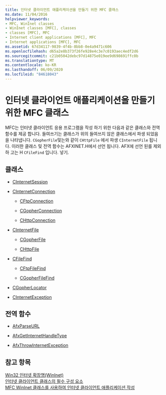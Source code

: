 ```yaml
---
title: 인터넷 클라이언트 애플리케이션을 만들기 위한 MFC 클래스
ms.date: 11/04/2016
helpviewer_keywords:
- MFC, WinInet classes
- WinInet classes [MFC], classes
- classes [MFC], MFC
- Internet client applications [MFC], MFC
- Internet applications [MFC], MFC
ms.assetid: 67d34117-9839-4f4b-8bb8-0e4a9471c606
ms.openlocfilehash: d65a2e8b373f26fe928e4c3e7c0193aec4edf2d6
ms.sourcegitcommit: c21b05042debc97d14875e019ee9d698691ffc0b
ms.translationtype: MT
ms.contentlocale: ko-KR
ms.lasthandoff: 06/09/2020
ms.locfileid: "84618043"
---
```

# <a name="mfc-classes-for-creating-internet-client-applications"></a>인터넷 클라이언트 애플리케이션을 만들기 위한 MFC 클래스

MFC는 인터넷 클라이언트 응용 프로그램을 작성 하기 위한 다음과 같은 클래스와 전역 함수를 제공 합니다. 들여쓰기는 클래스가 위의 들여쓰지 않은 클래스에서 파생 되었음을 나타냅니다. `CGopherFile`및는와 같이 `CHttpFile` 에서 파생 `CInternetFile` 됩니다. 이러한 클래스 및 전역 함수는 AFXINET.H에서 선언 됩니다. AFX에 선언 된를 제외 하 고는 H `CFileFind` 입니다. 넣기.

## <a name="classes"></a>클래스

- [CInternetSession](reference/cinternetsession-class.md)

- [CInternetConnection](reference/cinternetconnection-class.md)

  - [CFtpConnection](reference/cftpconnection-class.md)

  - [CGopherConnection](reference/cgopherconnection-class.md)

  - [CHttpConnection](reference/chttpconnection-class.md)

- [CInternetFile](reference/cinternetfile-class.md)

  - [CGopherFile](reference/cgopherfile-class.md)

  - [CHttpFile](reference/chttpfile-class.md)

- [CFileFind](reference/cfilefind-class.md)

  - [CFtpFileFind](reference/cftpfilefind-class.md)

  - [CGopherFileFind](reference/cgopherfilefind-class.md)

- [CGopherLocator](reference/cgopherlocator-class.md)

- [CInternetException](reference/cinternetexception-class.md)

## <a name="global-functions"></a>전역 함수

- [AfxParseURL](reference/internet-url-parsing-globals.md#afxparseurl)

- [AfxGetInternetHandleType](reference/internet-url-parsing-globals.md#afxgetinternethandletype)

- [AfxThrowInternetException](reference/internet-url-parsing-globals.md#afxthrowinternetexception)

## <a name="see-also"></a>참고 항목

[Win32 인터넷 확장명(WinInet)](win32-internet-extensions-wininet.md)<br/>
[인터넷 클라이언트 클래스의 필수 구성 요소](prerequisites-for-internet-client-classes.md)<br/>
[MFC WinInet 클래스를 사용하여 인터넷 클라이언트 애플리케이션 작성](writing-an-internet-client-application-using-mfc-wininet-classes.md)
